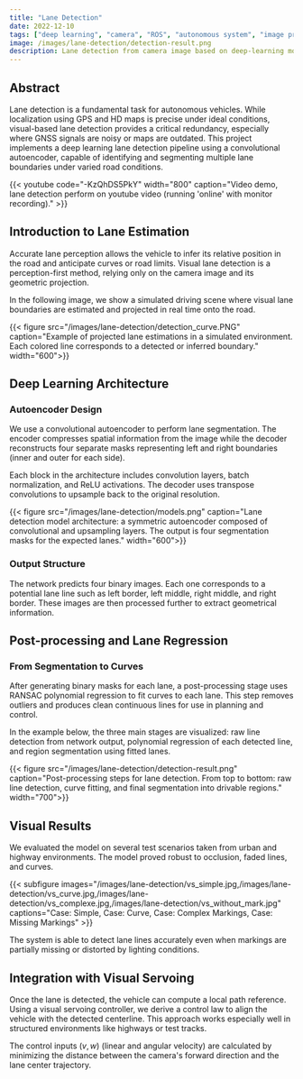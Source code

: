 ```yaml
---
title: "Lane Detection"
date: 2022-12-10
tags: ["deep learning", "camera", "ROS", "autonomous system", "image processing", "detection"]
image: /images/lane-detection/detection-result.png
description: Lane detection from camera image based on deep-learning model (autoencoder).
---
```



## Abstract

Lane detection is a fundamental task for autonomous vehicles. While localization using GPS and HD maps is precise under ideal conditions, visual-based lane detection provides a critical redundancy, especially where GNSS signals are noisy or maps are outdated. This project implements a deep learning lane detection pipeline using a convolutional autoencoder, capable of identifying and segmenting multiple lane boundaries under varied road conditions.

{{< youtube code="-KzQhDS5PkY" width="800" caption="Video demo, lane detection perform on youtube video (running 'online' with monitor recording)." >}}

## Introduction to Lane Estimation

Accurate lane perception allows the vehicle to infer its relative position in the road and anticipate curves or road limits. Visual lane detection is a perception-first method, relying only on the camera image and its geometric projection.

In the following image, we show a simulated driving scene where visual lane boundaries are estimated and projected in real time onto the road.

{{< figure src="/images/lane-detection/detection_curve.PNG" caption="Example of projected lane estimations in a simulated environment. Each colored line corresponds to a detected or inferred boundary." width="600">}}

## Deep Learning Architecture

### Autoencoder Design

We use a convolutional autoencoder to perform lane segmentation. The encoder compresses spatial information from the image while the decoder reconstructs four separate masks representing left and right boundaries (inner and outer for each side).

Each block in the architecture includes convolution layers, batch normalization, and ReLU activations. The decoder uses transpose convolutions to upsample back to the original resolution.

{{< figure src="/images/lane-detection/models.png" caption="Lane detection model architecture: a symmetric autoencoder composed of convolutional and upsampling layers. The output is four segmentation masks for the expected lanes." width="600">}}

### Output Structure

The network predicts four binary images. Each one corresponds to a potential lane line such as left border, left middle, right middle, and right border. These images are then processed further to extract geometrical information.

## Post-processing and Lane Regression

### From Segmentation to Curves

After generating binary masks for each lane, a post-processing stage uses RANSAC polynomial regression to fit curves to each lane. This step removes outliers and produces clean continuous lines for use in planning and control.

In the example below, the three main stages are visualized: raw line detection from network output, polynomial regression of each detected line, and region segmentation using fitted lanes.

{{< figure src="/images/lane-detection/detection-result.png" caption="Post-processing steps for lane detection. From top to bottom: raw line detection, curve fitting, and final segmentation into drivable regions." width="700">}}

## Visual Results

We evaluated the model on several test scenarios taken from urban and highway environments. The model proved robust to occlusion, faded lines, and curves.

{{< subfigure images="/images/lane-detection/vs_simple.jpg,/images/lane-detection/vs_curve.jpg,/images/lane-detection/vs_complexe.jpg,/images/lane-detection/vs_without_mark.jpg" captions="Case: Simple, Case: Curve, Case: Complex Markings, Case: Missing Markings" >}}

The system is able to detect lane lines accurately even when markings are partially missing or distorted by lighting conditions.

## Integration with Visual Servoing

Once the lane is detected, the vehicle can compute a local path reference. Using a visual servoing controller, we derive a control law to align the vehicle with the detected centerline. This approach works especially well in structured environments like highways or test tracks.

The control inputs $(v, w)$ (linear and angular velocity) are calculated by minimizing the distance between the camera's forward direction and the lane center trajectory.

<!-- ## Conclusion and Outlook

This lane detection system combines deep learning, robust geometric fitting, and real-time camera input to provide an end-to-end vision-based perception solution. Future enhancements could include incorporating temporal filtering using LSTMs or optical flow, adapting to multi-lane or lane-change scenarios, and extending to 3D environments with stereo vision or LiDAR fusion. -->